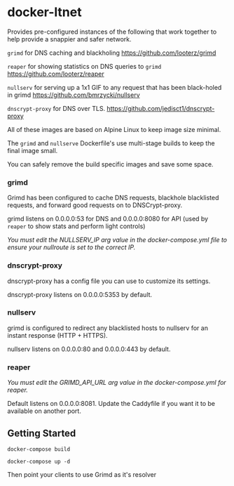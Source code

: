 # docker-ltnet
Provides pre-configured instances of the following that work together to help provide a snappier and safer network.

`grimd` for DNS caching and blackholing
https://github.com/looterz/grimd


`reaper` for showing statistics on DNS queries to `grimd`
https://github.com/looterz/reaper


`nullserv` for serving up a 1x1 GIF to any request that has been black-holed in grimd
https://github.com/bmrzycki/nullserv


`dnscrypt-proxy` for DNS over TLS.
https://github.com/jedisct1/dnscrypt-proxy


All of these images are based on Alpine Linux to keep image size minimal.

The `grimd` and `nullserve` Dockerfile's use multi-stage builds to keep the final image small.

You can safely remove the build specific images and save some space.

### grimd
Grimd has been configured to cache DNS requests, blackhole blacklisted requests, and forward good requests on to DNSCrypt-proxy.

grimd listens on 0.0.0.0:53 for DNS and 0.0.0.0:8080 for API (used by `reaper` to show stats and perform light controls)

_You must edit the NULLSERV_IP arg value in the docker-compose.yml file to ensure your nullroute is set to the correct IP._

### dnscrypt-proxy
dnscrypt-proxy has a config file you can use to customize its settings.

dnscrypt-proxy listens on 0.0.0.0:5353 by default.

### nullserv
grimd is configured to redirect any blacklisted hosts to nullserv for an instant response (HTTP + HTTPS).

nullserv listens on 0.0.0.0:80 and 0.0.0.0:443 by default.

### reaper
_You must edit the GRIMD_API_URL arg value in the docker-compose.yml for reaper._

Default listens on 0.0.0.0:8081. Update the Caddyfile if you want it to be available on another port.

## Getting Started
`docker-compose build`

`docker-compose up -d`

Then point your clients to use Grimd as it's resolver
